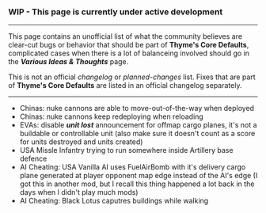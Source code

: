 ### WIP - This page is currently under active development

***

This page contains an unofficial list of what the community believes are clear-cut bugs or behavior that should be part of **Thyme's Core Defaults**, complicated cases when there is a lot of balanceing involved should go in the _**Various Ideas & Thoughts**_ page.

This is not an official _changelog_ or _planned-changes_ list. Fixes that are part of **Thyme's Core Defaults** are listed in an official changelog separately.

***

* Chinas: nuke cannons are able to move-out-of-the-way when deployed
* Chinas: nuke cannons keep redeploying when reloading
* EVAs: disable **_unit lost_** announcement for offmap cargo planes, it's not a buildable or controllable unit (also make sure it doesn't count as a score for units destroyed and units created)
* USA Missle Infantry trying to run somewhere inside Artillery base defence
* AI Cheating: USA Vanilla AI uses FuelAirBomb with it's delivery cargo plane generated at player opponent map edge instead of the AI's edge (I got this in another mod, but I recall this thing happened a lot back in the days when I didn't play much mods)
* AI Cheating: Black Lotus caputres buildings while walking
